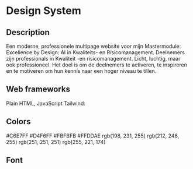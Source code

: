 # Design System

## Description

Een moderne, professionele multipage website voor mijn Mastermodule: Excellence by Design: AI in Kwaliteits- en Risicomanagement. Deelnemers zijn professionals in Kwaliteit -en risicomanagement. Licht, luchtig, maar ook professioneel. Het doel is om de deelnemers te activeren, te inspireren en te motiveren om hun kennis naar een hoger niveau te tillen.

## Web frameworks

Plain HTML, JavaScript
Tailwind: <script src="https://cdn.tailwindcss.com"></script>

## Colors

#C6E7FF
#D4F6FF
#FBFBFB
#FFDDAE
rgb(198, 231, 255)
rgb(212, 246, 255)
rgb(251, 251, 251)
rgb(255, 221, 174)

## Font

<link rel="preconnect" href="https://fonts.googleapis.com">
<link rel="preconnect" href="https://fonts.gstatic.com" crossorigin>
<link href="https://fonts.googleapis.com/css2?family=Red+Hat+Text:ital,wght@0,300..700;1,300..700&display=swap" rel="stylesheet">
